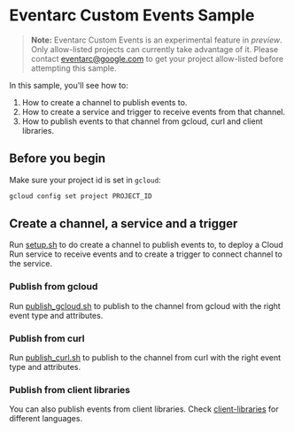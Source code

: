 # Eventarc Custom Events Sample

> **Note:** Eventarc Custom Events is an experimental feature in *preview*.
> Only allow-listed projects can currently take advantage of it. Please contact
> eventarc@google.com to get your project allow-listed before attempting this sample.

In this sample, you'll see how to:

1. How to create a channel to publish events to.
1. How to create a service and trigger to receive events from that channel.
1. How to publish events to that channel from gcloud, curl and client libraries.

## Before you begin

Make sure your project id is set in `gcloud`:

```sh
gcloud config set project PROJECT_ID
```

## Create a channel, a service and a trigger

Run [setup.sh](setup.sh) to do create a channel to publish events to, to deploy a Cloud
Run service to receive events and to create a trigger to connect channel to the
service.

### Publish from gcloud

Run [publish_gcloud.sh](publish_gcloud.sh) to publish to the channel from gcloud
with the right event type and attributes.

### Publish from curl

Run [publish_curl.sh](publish_curl.sh) to publish to the channel from curl with
the right event type and attributes.

### Publish from client libraries

You can also publish events from client libraries. Check
[client-libraries](client-libraries) for different languages.